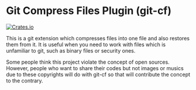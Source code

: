 # Git Compress Files Plugin (git-cf)

[![Crates.io](https://img.shields.io/crates/v/git-cf)](https://crates.io/crates/git-cf)

This is a git extension which compresses files into one file and also restores them from it.
It is useful when you need to work with files which is unfamiliar to git, such as binary files or security ones.

Some people think this project violate the concept of open sources. However, people who want to share their codes but not images or musics due to these copyrights will do with git-cf so that will contribute the concept to the contrary.
